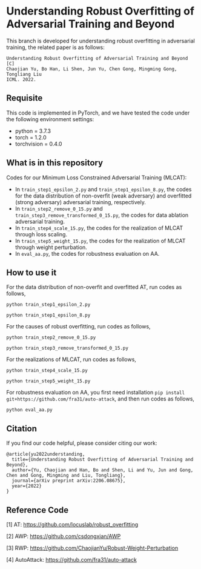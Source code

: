 # Understanding Robust Overfitting of Adversarial Training and Beyond

This branch is developed for understanding robust overfitting in adversarial training, the related paper is as follows:

    Understanding Robust Overfitting of Adversarial Training and Beyond [C]
    Chaojian Yu, Bo Han, Li Shen, Jun Yu, Chen Gong, Mingming Gong, Tongliang Liu
    ICML. 2022.

## Requisite

This code is implemented in PyTorch, and we have tested the code under the following environment settings:

- python = 3.7.3
- torch = 1.2.0
- torchvision = 0.4.0

## What is in this repository
Codes for our Minimum Loss Constrained Adversarial Training (MLCAT):
- In `train_step1_epsilon_2.py` and `train_step1_epsilon_8.py`, the codes for the data distribution of non-overfit (weak adversary) and overfitted (strong adversary) adversarial training, respectively.
- In `train_step2_remove_0_15.py` and `train_step3_remove_transformed_0_15.py`, the codes for data ablation adversarial training.
- In `train_step4_scale_15.py`, the codes for the realization of MLCAT through loss scaling.
- In `train_step5_weight_15.py`, the codes for the realization of MLCAT through weight perturbation.
- In `eval_aa.py`, the codes for robustness evaluation on AA.

## How to use it

For the data distribution of non-overfit and overfitted AT, run codes as follows, 
```
python train_step1_epsilon_2.py

python train_step1_epsilon_8.py
``` 

For the causes of robust overfitting, run codes as follows,
```
python train_step2_remove_0_15.py

python train_step3_remove_transformed_0_15.py
```

For the realizations of MLCAT, run codes as follows,
```
python train_step4_scale_15.py

python train_step5_weight_15.py
```

For robustness evaluation on AA, you first need installation `pip install git+https://github.com/fra31/auto-attack`, and then run codes as follows,
```
python eval_aa.py
```

## Citation
If you find our code helpful, please consider citing our work:

    @article{yu2022understanding,
      title={Understanding Robust Overfitting of Adversarial Training and Beyond},
      author={Yu, Chaojian and Han, Bo and Shen, Li and Yu, Jun and Gong, Chen and Gong, Mingming and Liu, Tongliang},
      journal={arXiv preprint arXiv:2206.08675},
      year={2022}
    }


## Reference Code
[1] AT: https://github.com/locuslab/robust_overfitting

[2] AWP: https://github.com/csdongxian/AWP

[3] RWP: https://github.com/ChaojianYu/Robust-Weight-Perturbation

[4] AutoAttack: https://github.com/fra31/auto-attack
